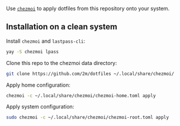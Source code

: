 Use [`chezmoi`](https://github.com/twpayne/chezmoi) to apply dotfiles from this repository onto your system.

## Installation on a clean system

Install `chezmoi` and `lastpass-cli`:

```sh
yay -S chezmoi lpass
```

Clone this repo to the chezmoi data directory:

```sh
git clone https://github.com/2m/dotfiles ~/.local/share/chezmoi/
```

Apply home configuration:

```sh
chezmoi -c ~/.local/share/chezmoi/chezmoi-home.toml apply
```

Apply system configuration:

```sh
sudo chezmoi -c ~/.local/share/chezmoi/chezmoi-root.toml apply
```
